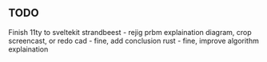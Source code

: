## TODO
Finish 11ty to sveltekit 
strandbeest - rejig prbm explaination diagram, crop screencast, or redo
cad - fine, add conclusion
rust - fine, improve algorithm explaination

